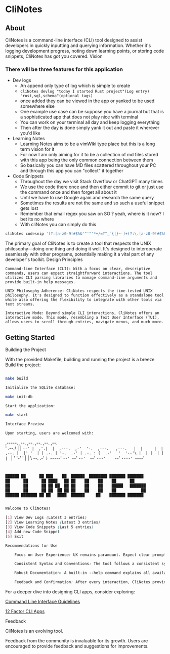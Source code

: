 # CliNotes
## About

CliNotes is a command-line interface (CLI) tool designed to assist developers in quickly inputting and querying information. Whether it's logging development progress, noting down learning points, or storing code snippets, CliNotes has got you covered.
Vision

### There will be three features for this application
- Dev logs
  - An append only type of log which is simple to create
  - `cliNotes devlog "today I started Rust project"(Log entry) "rust,sql,schema"(optional tags)`
  - once added they can be viewed in the app or yanked to be used somewhere else
  - One example use case can be suppose you have a journal but that is a sophisticated app that does not play nice with terminal
  - You can work on your terminal all day and keep logging everything
  - Then after the day is done simply yank it out and paste it wherever you'd like
- Learning Notes
  - Learning Notes aims to be a vimWiki type place but this is a long term vision for it
  - For now I am only aiming for it to be a collection of md files stored with this app being the only common connection between them
  - So basically you can have MD files scattered throughout your PC and through this app you can "collect" it together
- Code Snippets
  - Throughout the day we visit Stack Overflow or ChatGPT many times
  - We use the code there once and then either commit to git or just use the command once and then forget all about it 
  - Until we have to use Google again and research the same query
  - Sometimes the results are not the same and so such a useful snippet gets lost
  - Remember that email regex you saw on SO ? yeah, where is it now? I bet its no where
  - With cliNotes you can simply do this 

```bash
cliNotes codesnip '(?:[a-z0-9!#$%&'"'"'*+/=?^_`{|}~-]+(?:\.[a-z0-9!#$%&'"'"'*+/=?^_`{|}~-]+)*|"(?:[\x01-\x08\x0b\x0c\x0e-\x1f\x21\x23-\x5b\x5d-\x7f]|\\[\x01-\x09\x0b\x0c\x0e-\x7f])*")@(?:(?:[a-z0-9](?:[a-z0-9-]*[a-z0-9])?\.)+[a-z0-9](?:[a-z0-9-]*[a-z0-9])?|\[(?:(?:(2(5[0-5]|[0-4][0-9])|1[0-9][0-9]|[1-9]?[0-9]))\.){3}(?:(2(5[0-5]|[0-4][0-9])|1[0-9][0-9]|[1-9]?[0-9])|[a-z0-9-]*[a-z0-9]:(?:[\x01-\x08\x0b\x0c\x0e-\x1f\x21-\x5a\x53-\x7f]|\\[\x01-\x09\x0b\x0c\x0e-\x7f])+\])' 'regex'
```
  
The primary goal of CliNotes is to create a tool that respects the UNIX philosophy—doing one thing and doing it well. It's designed to interoperate seamlessly with other programs, potentially making it a vital part of any developer's toolkit.
Design Principles

    Command-line Interface (CLI): With a focus on clear, descriptive commands, users can expect straightforward interactions. The tool utilizes CLI parsing libraries to manage command-line arguments and provide built-in help messages.

    UNIX Philosophy Adherence: CliNotes respects the time-tested UNIX philosophy. It's designed to function effectively as a standalone tool while also offering the flexibility to integrate with other tools via text streams.

    Interactive Mode: Beyond simple CLI interactions, CliNotes offers an interactive mode. This mode, resembling a Text User Interface (TUI), allows users to scroll through entries, navigate menus, and much more.

## Getting Started
Building the Project

With the provided Makefile, building and running the project is a breeze
    Build the project:
```bash

make build

Initialize the SQLite database:

make init-db

Start the application:

make start

Interface Preview

Upon starting, users are welcomed with:
```


,-----. ,--. ,--. ,--.  ,--.           ,--.                   
'  .--./ |  | `--' |  ,'.|  |  ,---.  ,-'  '-.  ,---.   ,---.  
|  |     |  | ,--. |  |' '  | | .-. | '-.  .-' | .-. : (  .-'  
'  '--'\ |  | |  | |  | `   | ' '-' '   |  |   \   --. .-'  `)
`-----' `--' `--' `--'  `--'  `---'    `--'    `----' `----'



```scss


██████ ██      ██ ███    ██  ██████  ████████ ███████ ███████
██      ██      ██ ████   ██ ██    ██    ██    ██      ██
██      ██      ██ ██ ██  ██ ██    ██    ██    █████   ███████
██      ██      ██ ██  ██ ██ ██    ██    ██    ██           ██
██████ ███████ ██ ██   ████  ██████     ██    ███████ ███████


Welcome to CliNotes!

[1] View Dev Logs (Latest 3 entries)
[2] View Learning Notes (Latest 3 entries)
[3] View Code Snippets (Last 5 entries)
[4] Add new Code Snippet
[5] Exit

Recommendations for Use

    Focus on User Experience: UX remains paramount. Expect clear prompts, meaningful error messages, and logical workflows.

    Consistent Syntax and Conventions: The tool follows a consistent syntax. If a flag like --devlog is being used, it'll be consistent across all commands.

    Robust Documentation: A built-in --help command explains all available options, enhancing the user experience.

    Feedback and Confirmation: After every interaction, CliNotes provides feedback, ensuring the user is always informed.
```
For a deeper dive into designing CLI apps, consider exploring:

[Command Line Interface Guidelines](https://clig.dev/) 

[12 Factor CLI Apps](https://medium.com/@jdxcode/12-factor-cli-apps-dd3c227a0e46)

Feedback

CliNotes is an evolving tool. 

Feedback from the community is invaluable for its growth. Users are encouraged to provide feedback and suggestions for improvements.